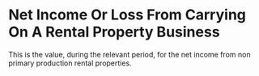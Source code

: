 # Net Income Or Loss From Carrying On A Rental Property Business
This is the value, during the relevant period, for the net income from non primary production rental properties.